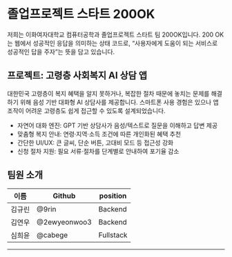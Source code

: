 # 졸업프로젝트 스타트 200OK
저희는 이화여자대학교 컴퓨터공학과 졸업프로젝트 스타트 팀 200OK입니다.
200 OK는 웹에서 성공적인 응답을 의미하는 상태 코드로,
“사용자에게 도움이 되는 서비스로 성공적인 답을 주자”는 뜻을 담고 있습니다.

## 프로젝트: 고령층 사회복지 AI 상담 앱
대한민국 고령층이 복지 혜택을 알지 못하거나, 복잡한 절차 때문에 놓치는 문제를 해결하기 위해 음성 기반 대화형 AI 상담사를 제공합니다.
스마트폰 사용 경험은 있으나 앱 조작이 어려운 고령층도 쉽게 접근할 수 있도록 설계되었습니다.

- 자연어 대화 엔진: GPT 기반 상담사가 음성/텍스트로 질문을 이해하고 답변 제공
- 맞춤형 복지 안내: 연령·지역·소득 조건에 따른 개인화된 혜택 추천
- 간단한 UI/UX: 큰 글씨, 단순 버튼, 고대비 모드 등 접근성 강화
- 신청 절차 지원: 필요 서류·절차를 단계별로 안내하여 포기율 감소 

## 팀원 소개 
| 이름 | Github | position |
| --- | --- | --- |
| 김규린 | @9rin |  Backend  |
| 김연우 | @2ewyeonwoo3|  Backend  |
| 심희윤 | @cabege |  Fullstack  |
---
